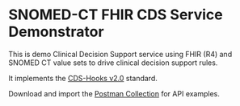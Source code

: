 # SNOMED-CT FHIR CDS Service Demonstrator
This is demo Clinical Decision Support service using FHIR (R4) 
and SNOMED CT value sets to drive clinical decision support rules.

It implements the [CDS-Hooks v2.0](https://cds-hooks.hl7.org/2.0/) standard.

Download and import the [Postman Collection](Postman_collection.json) for API examples.

